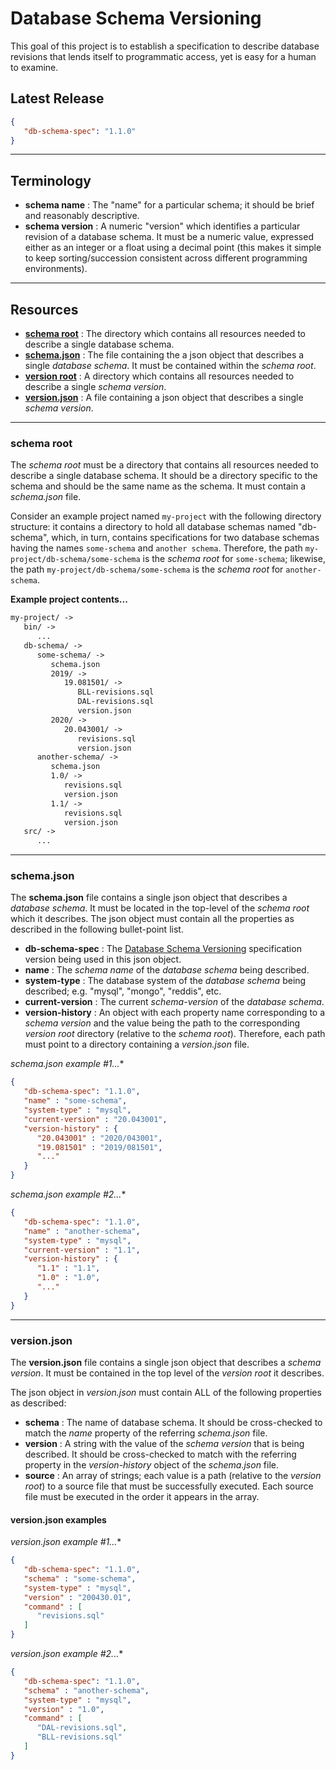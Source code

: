 # Database Schema Versioning

This goal of this project is to establish a specification to describe database revisions that lends itself to programmatic access, yet is easy for a human to examine.

## Latest Release
```json
{
   "db-schema-spec": "1.1.0"
}
```

---
## Terminology
 * **schema name**  : The "name" for a particular schema; it should be brief and reasonably descriptive.
 * **schema version** : A numeric "version" which identifies a particular revision of a database schema. It must be a numeric value, expressed either as an integer or a float using a decimal point (this makes it simple to keep sorting/succession consistent across different programming environments).

---
## Resources
  * [**schema root**](#schema-root) : The directory which contains all resources needed to describe a single database schema.
  * [**schema.json**](#schemajson) : The file containing the a json object that describes a single *database schema*. It must be contained within the *schema root*.
  * [**version root**](#version-root) : A directory which contains all resources needed to describe a single *schema version*.
  * [**version.json**](#schemajson) : A file containing a json object that describes a single *schema version*.
  
---
### schema root
The *schema root* must be a directory that contains all resources needed to describe a single database schema. It should be a directory specific to the schema and should be the same name as the schema. It must contain a *schema.json* file.

Consider an example project named `my-project` with the following directory structure: it contains a directory to hold all database schemas named "db-schema", which, in turn, contains specifications for two database schemas having the names `some-schema` and `another schema`. Therefore, the path `my-project/db-schema/some-schema` is the *schema root* for `some-schema`; likewise, the path `my-project/db-schema/some-schema` is the *schema root* for `another-schema`.

**Example project contents...**
```txt
my-project/ ->
   bin/ ->
      ...
   db-schema/ ->
      some-schema/ ->
         schema.json
         2019/ ->
            19.081501/ ->
               BLL-revisions.sql
               DAL-revisions.sql
               version.json
         2020/ ->
            20.043001/ ->
               revisions.sql
               version.json
      another-schema/ ->
         schema.json
         1.0/ ->
            revisions.sql
            version.json
         1.1/ ->
            revisions.sql
            version.json
   src/ ->
      ...
```

---
### schema.json
The **schema.json** file contains a single json object that describes a *database schema*. It must be located in the top-level of the *schema root* which it describes. The json object must contain all the properties as described in the following bullet-point list.

 * **db-schema-spec** : The [Database Schema Versioning](https://github.com/katmore/database-schema-versioning#Specification-Details) specification version being used in this json object.
 * **name** : The *schema name* of the *database schema* being described.
 * **system-type** : The database system of the *database schema* being described; e.g. "mysql", "mongo", "reddis", etc.
 * **current-version** : The current *schema-version* of the *database schema*.
 * **version-history** : An object with each property name corresponding to a *schema version* and the value being the path to the corresponding *version root* directory (relative to the *schema root*). Therefore, each path must point to a directory containing a *version.json* file.

**schema.json* example #1...**
```json
{
   "db-schema-spec": "1.1.0",
   "name" : "some-schema",
   "system-type" : "mysql",
   "current-version" : "20.043001",
   "version-history" : {
      "20.043001" : "2020/043001",
      "19.081501" : "2019/081501",
      "..."
   }
}
```

**schema.json* example #2...**
```json
{
   "db-schema-spec": "1.1.0",
   "name" : "another-schema",
   "system-type" : "mysql",
   "current-version" : "1.1",
   "version-history" : {
      "1.1" : "1.1",
      "1.0" : "1.0",
      "..."
   }
}
```
---
### version.json
The **version.json** file contains a single json object that describes a *schema version*. It must be contained in the top level of the *version root* it describes. 

The json object in *version.json* must contain ALL of the following properties as described:

  * **schema** : The name of database schema. It should be cross-checked to match the *name* property of the referring *schema.json* file.
  * **version** : A string with the value of the *schema version* that is being described. It should be cross-checked to match with the referring property in the *version-history* object of the *schema.json* file.
  * **source** : An array of strings; each value is a path (relative to the *version root*) to a source file that must be successfully executed. Each source file must be executed in the order it appears in the array.

#### version.json examples
**version.json* example #1...**
```json
{
   "db-schema-spec": "1.1.0",
   "schema" : "some-schema",
   "system-type" : "mysql",
   "version" : "200430.01",
   "command" : [
      "revisions.sql"
   ]
}
```

**version.json* example #2...**
```json
{
   "db-schema-spec": "1.1.0",
   "schema" : "another-schema",
   "system-type" : "mysql",
   "version" : "1.0",
   "command" : [
      "DAL-revisions.sql",
      "BLL-revisions.sql"
   ]
}
```
